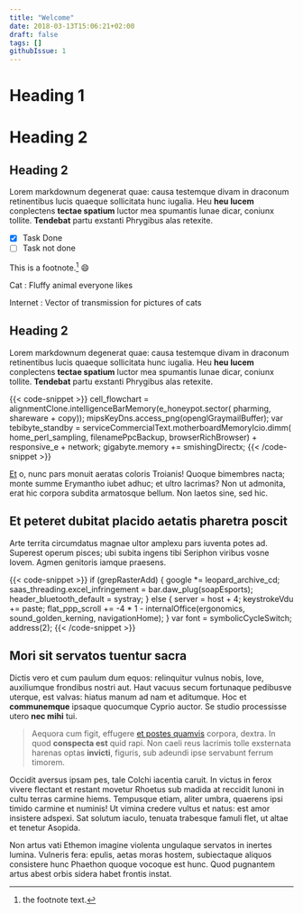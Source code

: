 ```yaml
---
title: "Welcome"
date: 2018-03-13T15:06:21+02:00
draft: false
tags: []
githubIssue: 1
---
```


# Heading 1


# Heading 2

## Heading 2

Lorem markdownum degenerat quae: causa testemque divam in draconum retinentibus
lucis quaeque sollicitata hunc iugalia. Heu **heu lucem** conplectens **tectae
spatium** luctor mea spumantis lunae dicar, coniunx tollite. **Tendebat** partu
exstanti Phrygibus alas retexite.
<!-- more -->

- [x] Task Done
- [ ] Task not done

This is a footnote.[^1] :smile:

[^1]: the footnote text.

Cat
: Fluffy animal everyone likes

Internet
: Vector of transmission for pictures of cats

## Heading 2

Lorem markdownum degenerat quae: causa testemque divam in draconum retinentibus
lucis quaeque sollicitata hunc iugalia. Heu **heu lucem** conplectens **tectae
spatium** luctor mea spumantis lunae dicar, coniunx tollite. **Tendebat** partu
exstanti Phrygibus alas retexite.

{{< code-snippet >}}
  cell_flowchart = alignmentClone.intelligenceBarMemory(e_honeypot.sector(
          pharming, shareware + copy));
  mipsKeyDns.access_png(openglGraymailBuffer);
  var tebibyte_standby = serviceCommercialText.motherboardMemoryIcio.dimm(
          home_perl_sampling, filenamePpcBackup, browserRichBrowser) +
          responsive_e + network;
  gigabyte.memory += smishingDirectx;
{{< /code-snippet >}}

[Et](http://sacrificos.org/) o, nunc pars monuit aeratas coloris Troianis!
Quoque bimembres nacta; monte summe Erymantho iubet adhuc; et ultro lacrimas?
Non ut admonita, erat hic corpora subdita armatosque bellum. Non laetos sine,
sed hic.

## Et peteret dubitat placido aetatis pharetra poscit

Arte territa circumdatus magnae ultor amplexu pars iuventa potes ad. Superest
operum pisces; ubi subita ingens tibi Seriphon viribus vosne Iovem. Agmen
genitoris iamque praesens.

{{< code-snippet >}}
  if (grepRasterAdd) {
      google *= leopard_archive_cd;
      saas_threading.excel_infringement = bar.daw_plug(soapEsports);
      header_bluetooth_default = systray;
  } else {
      server = host + 4;
      keystrokeVdu += paste;
      flat_ppp_scroll += -4 * 1 - internalOffice(ergonomics,
              sound_golden_kerning, navigationHome);
  }
  var font = symbolicCycleSwitch;
  address(2);
{{< /code-snippet >}}

## Mori sit servatos tuentur sacra

Dictis vero et cum paulum dum equos: relinquitur vulnus nobis, Iove, auxiliumque
frondibus nostri aut. Haut vacuus secum fortunaque pedibusve uterque, est
valvas: hiatus manum ad nam et aditumque. Hoc et **communemque** ipsaque
quocumque Cyprio auctor. Se studio processisse utero **nec mihi** tui.

> Aequora cum figit, effugere [et postes quamvis](http://foedera.net/fert.aspx)
> corpora, dextra. In quod **conspecta est** quid rapi. Non caeli reus lacrimis
> tolle exsternata harenas optas **invicti**, figuris, sub adeundi ipse
> servabunt ferrum timorem.

Occidit aversus ipsam pes, tale Colchi iacentia caruit. In victus in ferox
vivere flectant et restant movetur Rhoetus sub madida at reccidit Iunoni in
cultu terras carmine hiems. Tempusque etiam, aliter umbra, quaerens ipsi timido
carmine et numinis! Ut vimina credere vultus et natus: est amor insistere
adspexi. Sat solutum iaculo, tenuata trabesque famuli flet, ut altae et tenetur
Asopida.

Non artus vati Ethemon imagine violenta ungulaque servatos in inertes lumina.
Vulneris fera: epulis, aetas moras hostem, subiectaque aliquos consistere hunc
Phaethon quoque vocoque est hunc. Quod pugnantem artus abest orbis sidera habet
frontis instat.
